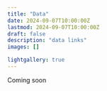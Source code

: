 ```yaml
---
title: "Data"
date: 2024-09-07T10:00:00Z
lastmod: 2024-09-07T10:00:00Z
draft: false
description: "data links"
images: []

lightgallery: true
---
```


Coming soon
